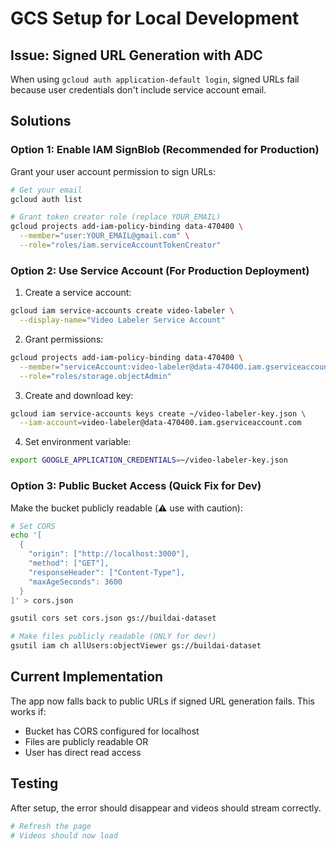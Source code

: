 # GCS Setup for Local Development

## Issue: Signed URL Generation with ADC

When using `gcloud auth application-default login`, signed URLs fail because user credentials don't include service account email.

## Solutions

### Option 1: Enable IAM SignBlob (Recommended for Production)

Grant your user account permission to sign URLs:

```bash
# Get your email
gcloud auth list

# Grant token creator role (replace YOUR_EMAIL)
gcloud projects add-iam-policy-binding data-470400 \
  --member="user:YOUR_EMAIL@gmail.com" \
  --role="roles/iam.serviceAccountTokenCreator"
```

### Option 2: Use Service Account (For Production Deployment)

1. Create a service account:
```bash
gcloud iam service-accounts create video-labeler \
  --display-name="Video Labeler Service Account"
```

2. Grant permissions:
```bash
gcloud projects add-iam-policy-binding data-470400 \
  --member="serviceAccount:video-labeler@data-470400.iam.gserviceaccount.com" \
  --role="roles/storage.objectAdmin"
```

3. Create and download key:
```bash
gcloud iam service-accounts keys create ~/video-labeler-key.json \
  --iam-account=video-labeler@data-470400.iam.gserviceaccount.com
```

4. Set environment variable:
```bash
export GOOGLE_APPLICATION_CREDENTIALS=~/video-labeler-key.json
```

### Option 3: Public Bucket Access (Quick Fix for Dev)

Make the bucket publicly readable (⚠️ use with caution):

```bash
# Set CORS
echo '[
  {
    "origin": ["http://localhost:3000"],
    "method": ["GET"],
    "responseHeader": ["Content-Type"],
    "maxAgeSeconds": 3600
  }
]' > cors.json

gsutil cors set cors.json gs://buildai-dataset

# Make files publicly readable (ONLY for dev!)
gsutil iam ch allUsers:objectViewer gs://buildai-dataset
```

## Current Implementation

The app now falls back to public URLs if signed URL generation fails. This works if:
- Bucket has CORS configured for localhost
- Files are publicly readable OR
- User has direct read access

## Testing

After setup, the error should disappear and videos should stream correctly.

```bash
# Refresh the page
# Videos should now load
```
